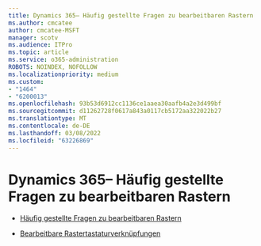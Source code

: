 ```yaml
---
title: Dynamics 365– Häufig gestellte Fragen zu bearbeitbaren Rastern
ms.author: cmcatee
author: cmcatee-MSFT
manager: scotv
ms.audience: ITPro
ms.topic: article
ms.service: o365-administration
ROBOTS: NOINDEX, NOFOLLOW
ms.localizationpriority: medium
ms.custom:
- "1464"
- "6200013"
ms.openlocfilehash: 93b53d6912cc1136ce1aaea30aafb4a2e3d499bf
ms.sourcegitcommit: d11262728f0617a843a0117cb5172aa322022b27
ms.translationtype: MT
ms.contentlocale: de-DE
ms.lasthandoff: 03/08/2022
ms.locfileid: "63226869"
---
```

# <a name="dynamics-365-editable-grid-faqs"></a>Dynamics 365– Häufig gestellte Fragen zu bearbeitbaren Rastern

* [Häufig gestellte Fragen zu bearbeitbaren Rastern](https://docs.microsoft.com/dynamics365/customer-engagement/customize/make-grids-lists-editable-custom-control#frequently-asked-questions-faqs)

* [Bearbeitbare Rastertastaturverknüpfungen](https://docs.microsoft.com/dynamics365/customer-engagement/basics/keyboard-shortcuts#editable-grids-views)
